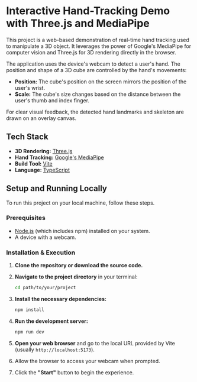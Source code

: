 # Interactive Hand-Tracking Demo with Three.js and MediaPipe

This project is a web-based demonstration of real-time hand tracking used to manipulate a 3D object. It leverages the power of Google's MediaPipe for computer vision and Three.js for 3D rendering directly in the browser.

The application uses the device's webcam to detect a user's hand. The position and shape of a 3D cube are controlled by the hand's movements:

- **Position:** The cube's position on the screen mirrors the position of the user's wrist.
- **Scale:** The cube's size changes based on the distance between the user's thumb and index finger.

For clear visual feedback, the detected hand landmarks and skeleton are drawn on an overlay canvas.

## Tech Stack

- **3D Rendering:** [Three.js](https://threejs.org/)
- **Hand Tracking:** [Google's MediaPipe](https://developers.google.com/mediapipe)
- **Build Tool:** [Vite](https://vitejs.dev/)
- **Language:** [TypeScript](https://www.typescriptlang.org/)

## Setup and Running Locally

To run this project on your local machine, follow these steps.

### Prerequisites

- [Node.js](https://nodejs.org/) (which includes npm) installed on your system.
- A device with a webcam.

### Installation & Execution

1.  **Clone the repository or download the source code.**

2.  **Navigate to the project directory** in your terminal:

    ```bash
    cd path/to/your/project
    ```

3.  **Install the necessary dependencies:**

    ```bash
    npm install
    ```

4.  **Run the development server:**

    ```bash
    npm run dev
    ```

5.  **Open your web browser** and go to the local URL provided by Vite (usually `http://localhost:5173`).

6.  Allow the browser to access your webcam when prompted.

7.  Click the **"Start"** button to begin the experience.
